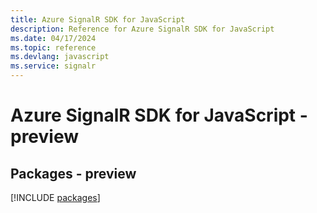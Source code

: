 ```yaml
---
title: Azure SignalR SDK for JavaScript
description: Reference for Azure SignalR SDK for JavaScript
ms.date: 04/17/2024
ms.topic: reference
ms.devlang: javascript
ms.service: signalr
---
```

# Azure SignalR SDK for JavaScript - preview
## Packages - preview
[!INCLUDE [packages](signalr-index.md)]